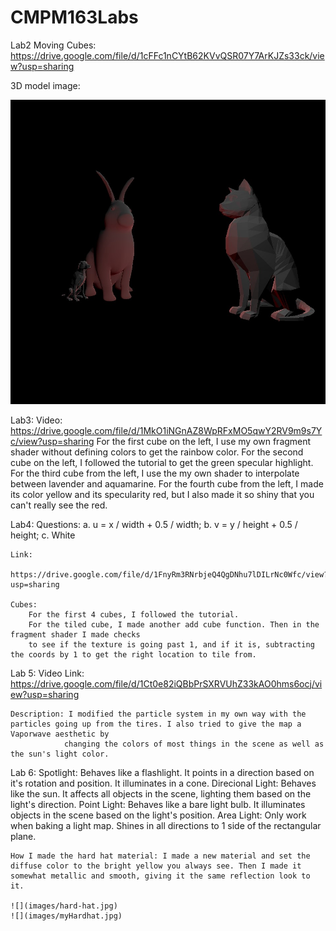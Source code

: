 # CMPM163Labs
 
 Lab2 Moving Cubes: https://drive.google.com/file/d/1cFFc1nCYtB62KVvQSR07Y7ArKJZs33ck/view?usp=sharing

 3D model image:

![](images/3DModels.jpg)


Lab3:
    Video: https://drive.google.com/file/d/1MkO1iNGnAZ8WpRFxMO5qwY2RV9m9s7Yc/view?usp=sharing
    For the first cube on the left, I use my own fragment shader without defining colors to get the rainbow color. 
    For the second cube on the left, I followed the tutorial to get the green specular highlight. 
    For the third cube from the left, I use the my own shader to interpolate between lavender and aquamarine. 
    For the fourth cube from the left, I made its color yellow and its specularity red, but I also made it so shiny that you can't really see the red.

Lab4:
    Questions:
        a. u = x / width + 0.5 / width;
        b. v = y / height + 0.5 / height;
        c. White

    Link:
        https://drive.google.com/file/d/1FnyRm3RNrbjeQ4QgDNhu7lDILrNc0Wfc/view?usp=sharing

    Cubes:
        For the first 4 cubes, I followed the tutorial.
        For the tiled cube, I made another add cube function. Then in the fragment shader I made checks
        to see if the texture is going past 1, and if it is, subtracting the coords by 1 to get the right location to tile from.

Lab 5:
    Video Link: https://drive.google.com/file/d/1Ct0e82iQBbPrSXRVUhZ33kAO0hms6ocj/view?usp=sharing

    Description: I modified the particle system in my own way with the particles going up from the tires. I also tried to give the map a Vaporwave aesthetic by
                changing the colors of most things in the scene as well as the sun's light color.

Lab 6:
    Spotlight: Behaves like a flashlight. It points in a direction based on it's rotation and position. It illuminates in a cone.
    Direcional Light: Behaves like the sun. It affects all objects in the scene, lighting them based on the light's direction.
    Point Light: Behaves like a bare light bulb. It illuminates objects in the scene based on the light's position.
    Area Light: Only work when baking a light map. Shines in all directions to 1 side of the rectangular plane.

    How I made the hard hat material: I made a new material and set the diffuse color to the bright yellow you always see. Then I made it somewhat metallic and smooth, giving it the same reflection look to it.

    ![](images/hard-hat.jpg)
    ![](images/myHardhat.jpg)